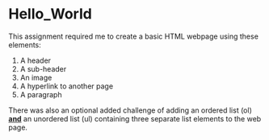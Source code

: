 # Hello_World

This assignment required me to create a basic HTML webpage using these elements:
<ol>
  <li>A header</li>
  <li>A sub-header</li>
  <li>An image</li>
  <li>A hyperlink to another page</li>
  <li>A paragraph</li>
 </ol>
 
 There was also an optional added challenge of adding an ordered list (ol) <strong><u>and</u></strong> an unordered list (ul) containing three separate list elements to the web    page.
